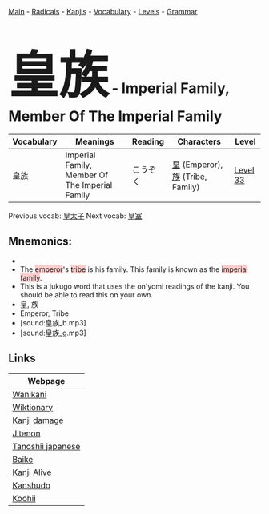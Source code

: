 <style> bigfont {font-size: 100px}</style>
[Main](../README.md) -
[Radicals](../radicals.md) -
[Kanjis](../kanjis.md) -
[Vocabulary](../vocabulary.md) -
[Levels](../levels.md) -
[Grammar](../grammar.md)
# <bigfont> 皇族</bigfont> - Imperial Family, Member Of The Imperial Family 

| Vocabulary | Meanings | Reading | Characters | Level |
| --- | --- | --- | --- | --- |
| 皇族 | Imperial Family, Member Of The Imperial Family | こうぞく |  [皇](../kanjis/皇.md) (Emperor), [族](../kanjis/族.md) (Tribe, Family) | [Level 33](../levels/wk_level33.md) |

Previous vocab: [皇太子](皇太子.md) Next vocab: [皇室](皇室.md) 

## Mnemonics:

* 
* The <span style="background-color:#ffcccb"> emperor</span>'s <span style="background-color:#ffcccb"> tribe</span> is his family. This family is known as the <span style="background-color:#ffcccb"> imperial family</span>.
* This is a jukugo word that uses the on'yomi readings of the kanji. You should be able to read this on your own.
* 皇, 族
* Emperor, Tribe
* [sound:皇族_b.mp3]
* [sound:皇族_g.mp3]


## Links 

| Webpage |
| --- |
| [Wanikani          ](https://www.wanikani.com/kanji/皇族) |
| [Wiktionary        ](https://en.wiktionary.org/wiki/皇族) |
| [Kanji damage      ](http://www.kanjidamage.com/kanji/search?utf8=✓&q=皇族) |
| [Jitenon           ](https://jitenon.com/kanji/皇族) |
| [Tanoshii japanese ](https://www.tanoshiijapanese.com/dictionary/kanji.cfm?k=皇族) |
| [Baike             ](https://baike.baidu.com/item/皇族) |
| [Kanji Alive       ](https://app.kanjialive.com/皇族) |
| [Kanshudo          ](https://www.kanshudo.com/searchmn?q=皇族) |
| [Koohii            ](https://kanji.koohii.com/study/kanji/皇族) |
